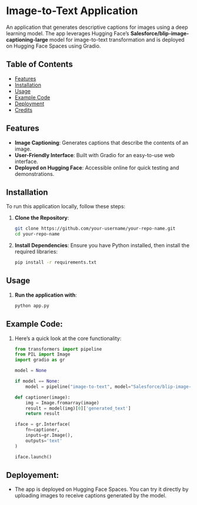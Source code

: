 # Image-to-Text Application

An application that generates descriptive captions for images using a deep learning model. The app leverages Hugging Face’s **Salesforce/blip-image-captioning-large** model for image-to-text transformation and is deployed on Hugging Face Spaces using Gradio.

## Table of Contents
- [Features](#features)
- [Installation](#installation)
- [Usage](#usage)
- [Example Code](#example-code)
- [Deployment](#deployment)
- [Credits](#credits)

## Features
- **Image Captioning**: Generates captions that describe the contents of an image.
- **User-Friendly Interface**: Built with Gradio for an easy-to-use web interface.
- **Deployed on Hugging Face**: Accessible online for quick testing and demonstrations.

## Installation
To run this application locally, follow these steps:

1. **Clone the Repository**:
   ```bash
   git clone https://github.com/your-username/your-repo-name.git
   cd your-repo-name
2. **Install Dependencies**: Ensure you have Python installed, then install the required libraries:
   ```bash
   pip install -r requirements.txt

## Usage
1. **Run the application with**:
   ```bash
   python app.py

## Example Code:
1. Here’s a quick look at the core functionality:
   ```python
   from transformers import pipeline
   from PIL import Image
   import gradio as gr
   
   model = None
   
   if model == None:
       model = pipeline("image-to-text", model="Salesforce/blip-image-captioning-large")
   
   def captioner(image):
       img = Image.fromarray(image)
       result = model(img)[0]['generated_text']
       return result
   
   iface = gr.Interface(
       fn=captioner,
       inputs=gr.Image(),
       outputs='text'
   )
   
   iface.launch()

## Deployement:
- The app is deployed on Hugging Face Spaces. You can try it directly by uploading images to receive captions generated by the model.
